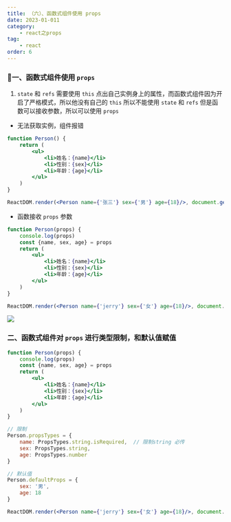 ```yaml
---
title: （六）、函数式组件使用 props
date: 2023-01-011
category:
    - react之props
tag: 
    - react
order: 6
---
```


### 🐷一、函数式组件使用 `props`
1. `state` 和 `refs` 需要使用 `this` 点出自己实例身上的属性，而函数式组件因为开启了严格模式，所以他没有自己的 `this` 所以不能使用 `state` 和 `refs` 但是函数可以接收参数，所以可以使用 `props`

- 无法获取实例，组件报错
```jsx
function Person() {
    return (
        <ul>
            <li>姓名：{name}</li>
            <li>性别：{sex}</li>
            <li>年龄：{age}</li>
        </ul>
    )
}

ReactDOM.render(<Person name={'张三'} sex={'男'} age={18}/>, document.getElmentById('test'))
```
- 函数接收 `props` 参数
```jsx
function Person(props) {
    console.log(props)
    const {name, sex, age} = props
    return (
        <ul>
            <li>姓名：{name}</li>
            <li>性别：{sex}</li>
            <li>年龄：{age}</li>
        </ul>
    )
}

ReactDOM.render(<Person name={'jerry'} sex={'女'} age={18}/>, document.getElmentById('test'))
```

![](https://image.zswei.xyz/img/202301112235357.png)


### 二、函数式组件对 `props` 进行类型限制，和默认值赋值
```jsx
function Person(props) {
    console.log(props)
    const {name, sex, age} = props
    return (
        <ul>
            <li>姓名：{name}</li>
            <li>性别：{sex}</li>
            <li>年龄：{age}</li>
        </ul>
    )
}

// 限制
Person.propsTypes = {
    name: PropsTypes.string.isRequired,  // 限制string 必传
    sex: PropsTypes.string,
    age: PropsTypes.number
}

// 默认值
Person.defaultProps = {
    sex: '男',
    age: 18
}

ReactDOM.render(<Person name={'jerry'} sex={'女'} age={18}/>, document.getElmentById('test'))
```